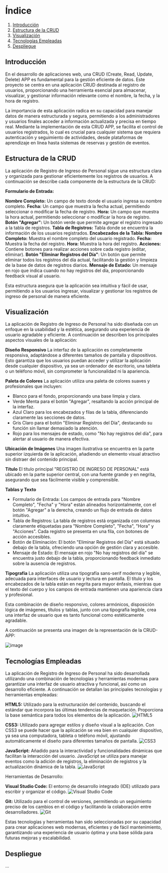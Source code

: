 # Índice

1. [Introducción](#introducción)
2. [Estructura de la CRUD](#estructura-de-la-crud)
3. [Visualización](#visualización)
4. [Tecnologías Empleadas](#tecnologías-empleadas)
5. [Despliegue](#despliegue)

## Introducción

En el desarrollo de aplicaciones web, una CRUD (Create, Read, Update, Delete) APP es fundamental para la gestión eficiente de datos. Este proyecto se centra en una aplicación CRUD destinada al registro de usuarios, proporcionando una herramienta esencial para almacenar, visualizar, y gestionar información relevante como el nombre, la fecha, y la hora de registro.

La importancia de esta aplicación radica en su capacidad para manejar datos de manera estructurada y segura, permitiendo a los administradores y usuarios finales acceder a información actualizada y precisa en tiempo real. Mediante la implementación de esta CRUD APP, se facilita el control de usuarios registrados, lo cual es crucial para cualquier sistema que requiera autenticación y seguimiento de actividades, desde plataformas de aprendizaje en línea hasta sistemas de reservas y gestión de eventos.

## Estructura de la CRUD

La aplicación de Registro de Ingreso de Personal sigue una estructura clara y organizada para gestionar eficientemente los registros de usuarios. A continuación se describe cada componente de la estructura de la CRUD:

**Formulario de Entrada:**

**Nombre Completo:** Un campo de texto donde el usuario ingresa su nombre completo.
**Fecha:** Un campo que muestra la fecha actual, permitiendo seleccionar o modificar la fecha de registro.
**Hora:** Un campo que muestra la hora actual, permitiendo seleccionar o modificar la hora de registro.
**Botón "Agregar":** Un botón verde que permite agregar el registro ingresado a la tabla de registros.
**Tabla de Registros:** Tabla donde se encuentra la información de los usuarios registrados.
**Encabezados de la Tabla:**
**Nombre Completo:** Muestra el nombre completo del usuario registrado.
**Fecha:** Muestra la fecha del registro.
**Hora:** Muestra la hora del registro.
**Acciones:** Contiene botones para realizar acciones sobre cada registro (editar, eliminar).
**Botón "Eliminar Registros del Día"**: Un botón que permite eliminar todos los registros del día actual, facilitando la gestión y limpieza de la base de datos de registros diarios.
**Mensaje de Estado:** Un mensaje en rojo que indica cuando no hay registros del día, proporcionando feedback visual al usuario.

Esta estructura asegura que la aplicación sea intuitiva y fácil de usar, permitiendo a los usuarios ingresar, visualizar y gestionar los registros de ingreso de personal de manera eficiente.

## Visualización

La aplicación de Registro de Ingreso de Personal ha sido diseñada con un enfoque en la usabilidad y la estética, asegurando una experiencia de usuario agradable y eficiente. A continuación se describen los principales aspectos visuales de la aplicación:

**Diseño Responsivo**
La interfaz de la aplicación es completamente responsiva, adaptándose a diferentes tamaños de pantalla y dispositivos. Esto garantiza que los usuarios puedan acceder y utilizar la aplicación desde cualquier dispositivo, ya sea un ordenador de escritorio, una tableta o un teléfono móvil, sin comprometer la funcionalidad ni la apariencia.

**Paleta de Colores**
La aplicación utiliza una paleta de colores suaves y profesionales que incluyen:

* Blanco para el fondo, proporcionando una base limpia y clara.
* Verde Menta para el botón "Agregar", resaltando la acción principal de la interfaz.
* Azul Claro para los encabezados y filas de la tabla, diferenciando claramente las secciones de datos.
* Gris Claro para el botón "Eliminar Registros del Día", destacando su función sin llamar demasiado la atención.
* Rojo para los mensajes de estado, como "No hay registros del día", para alertar al usuario de manera efectiva.

**Ubicación de Imágenes**
Una imagen ilustrativa se encuentra en la parte superior izquierda de la aplicación, añadiendo un elemento visual atractivo sin distraer del contenido principal.

**Título**
El título principal "REGISTRO DE INGRESO DE PERSONAL" está ubicado en la parte superior central, con una fuente grande y en negrita, asegurando que sea fácilmente visible y comprensible.

**Tablas y Texto**
* Formulario de Entrada: Los campos de entrada para "Nombre Completo", "Fecha" y "Hora" están alineados horizontalmente, con el botón "Agregar" a la derecha, creando un flujo de entrada de datos intuitivo.
* Tabla de Registros: La tabla de registros está organizada con columnas claramente etiquetadas para "Nombre Completo", "Fecha", "Hora" y "Acciones". Cada registro se presenta en una fila, con botones de acción accesibles.
* Botón de Eliminación: El botón "Eliminar Registros del Día" está situado debajo de la tabla, ofreciendo una opción de gestión clara y accesible.
* Mensaje de Estado: El mensaje en rojo "No hay registros del día" se encuentra justo debajo de la tabla, proporcionando feedback inmediato sobre la ausencia de registros.

**Tipografía**
La aplicación utiliza una tipografía sans-serif moderna y legible, adecuada para interfaces de usuario y lectura en pantalla. El título y los encabezados de la tabla están en negrita para mayor énfasis, mientras que el texto del cuerpo y los campos de entrada mantienen una apariencia clara y profesional.

Esta combinación de diseño responsivo, colores armónicos, disposición lógica de imágenes, títulos y tablas, junto con una tipografía legible, crea una interfaz de usuario que es tanto funcional como estéticamente agradable.

A continuación se presenta una imagen de la representación de la CRUD-APP:

![image](https://github.com/user-attachments/assets/6b4e8b30-dcc9-4f8c-9b3c-dded679842ed)


## Tecnologías Empleadas

La aplicación de Registro de Ingreso de Personal ha sido desarrollada utilizando una combinación de tecnologías y herramientas modernas para garantizar una interfaz de usuario atractiva y funcional, así como un desarrollo eficiente. A continuación se detallan las principales tecnologías y herramientas empleadas:

**HTML5:** Utilizado para la estructuración del contenido, buscando el estándar que incorpora las últimas tendencias de maquetación. Proporciona la base semántica para todos los elementos de la aplicación. ![HTML5](https://img.shields.io/badge/HTML5-000000?style=flat-square&logo=html5&logoColor=E34F26)


**CSS3:** Utilizado para agregar estilos y diseño visual a la aplicación. Con CSS3 se puede hacer que la aplicación se vea bien en cualquier dispositivo, ya sea una computadora, tableta o teléfono móvil, ajustando automáticamente el diseño para diferentes tamaños de pantalla. ![CSS3](https://img.shields.io/badge/CSS3-000000?style=flat-square&logo=css3&logoColor=1572B6)


**JavaScript:** Añadido para la interactividad y funcionalidades dinámicas que facilitan la interacción del usuario. JavaScript se utiliza para manejar eventos como la adición de registros, la eliminación de registros y la actualización dinámica de la tabla. ![JavaScript](https://img.shields.io/badge/JavaScript-000000?style=flat-square&logo=javascript&logoColor=F7DF1E)


Herramientas de Desarrollo:

**Visual Studio Code:** El entorno de desarrollo integrado (IDE) utilizado para escribir y organizar el código. ![Visual Studio Code](https://img.shields.io/badge/Visual_Studio_Code-000000?style=flat-square&logo=visual-studio-code&logoColor=007ACC)

**Git:** Utilizado para el control de versiones, permitiendo un seguimiento preciso de los cambios en el código y facilitando la colaboración entre desarrolladores. ![Git](https://img.shields.io/badge/Git-000000?style=flat-square&logo=git&logoColor=F05032)


Estas tecnologías y herramientas han sido seleccionadas por su capacidad para crear aplicaciones web modernas, eficientes y de fácil mantenimiento, garantizando una experiencia de usuario óptima y una base sólida para futuras mejoras y escalabilidad.

## Despliegue

...

